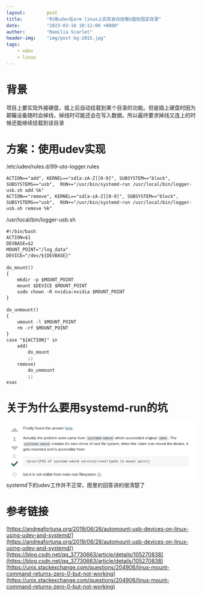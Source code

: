 ```yaml
---
layout:        post
title:         "利用udev在arm linux上实现自动挂载U盘到固定目录"
date:          "2023-03-10 10:11:00 +0800"
author:        "Remilia Scarlet"
header-img:    "img/post-bg-2015.jpg"
tags:
    - udev
    - linux
---
```


# 背景 #

项目上要实现外接硬盘，插上后自动挂载到某个目录的功能。但是插上硬盘时因为颠簸设备随时会掉线，掉线时可能还会在写入数据。所以最终要求掉线又连上的时候还能继续挂载到该目录

# 方案：使用udev实现 #

/etc/udev/rules.d/99-uto-logger.rules  

    ACTION=="add", KERNEL=="sd[a-zA-Z][0-9]", SUBSYSTEM=="block", SUBSYSTEMS=="usb",  RUN+="/usr/bin/systemd-run /usr/local/bin/logger-usb.sh add %k"
    ACTION=="remove", KERNEL=="sd[a-zA-Z][0-9]", SUBSYSTEM=="block", SUBSYSTEMS=="usb",  RUN+="/usr/bin/systemd-run /usr/local/bin/logger-usb.sh remove %k"

/usr/local/bin/logger-usb.sh

    #!/bin/bash
    ACTION=$1
    DEVBASE=$2
    MOUNT_POINT="/log_data"
    DEVICE="/dev/${DEVBASE}"

    do_mount()
    {
        mkdir -p $MOUNT_POINT
        mount $DEVICE $MOUNT_POINT
        sudo chown -R nvidia:nvidia $MOUNT_POINT
    }

    do_unmount()
    {
        umount -l $MOUNT_POINT
        rm -rf $MOUNT_POINT
    }
    case "${ACTION}" in
        add)
            do_mount
            ;;
        remove)
            do_unmount
            ;;
    esac

# 关于为什么要用systemd-run的坑 #
![](/img/20230310-140522.jpg)
systemd下的udev工作并不正常，图里的回答讲的很清楚了

# 参考链接 #  
[https://andreafortuna.org/2019/06/26/automount-usb-devices-on-linux-using-udev-and-systemd/](https://andreafortuna.org/2019/06/26/automount-usb-devices-on-linux-using-udev-and-systemd/)  
[https://blog.csdn.net/qq_37730663/article/details/105270838](https://blog.csdn.net/qq_37730663/article/details/105270838)  
[https://unix.stackexchange.com/questions/204906/linux-mount-command-returns-zero-0-but-not-working](https://unix.stackexchange.com/questions/204906/linux-mount-command-returns-zero-0-but-not-working)
